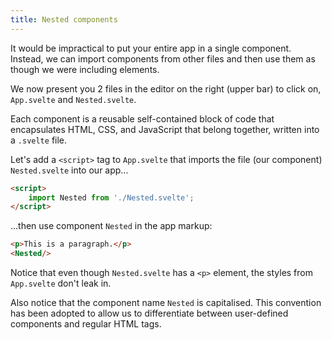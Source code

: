 ```yaml
---
title: Nested components
---
```


It would be impractical to put your entire app in a single component. Instead, we can import components from other files and then use them as though we were including elements.

We now present you 2 files in the editor on the right (upper bar) to click on, `App.svelte` and `Nested.svelte`.

Each component is a reusable self-contained block of code that encapsulates HTML, CSS, and JavaScript that belong together, written into a `.svelte` file.

Let's add a `<script>` tag to `App.svelte` that imports the file (our component) `Nested.svelte` into our app...

```html
<script>
	import Nested from './Nested.svelte';
</script>
```

...then use component `Nested` in the app markup:

```html
<p>This is a paragraph.</p>
<Nested/>
```

Notice that even though `Nested.svelte` has a `<p>` element, the styles from `App.svelte` don't leak in.

Also notice that the component name `Nested` is capitalised. This convention has been adopted to allow us to differentiate between user-defined components and regular HTML tags.
